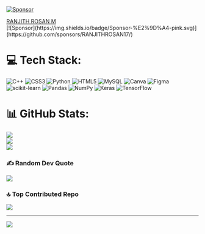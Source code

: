 
[![Sponsor](https://user-images.githubusercontent.com/91519971/235460389-9a8f6112-dd71-43f3-8a86-9a44a0ea4b00.jpg)](https://github.com/sponsors/RANJITHROSAN17)


<div class="badge-base LI-profile-badge" data-locale="en_US" data-size="medium" data-theme="dark" data-type="HORIZONTAL" data-vanity="ranjith-rosan-m" data-version="v1"><a class="badge-base__link LI-simple-link" href="https://in.linkedin.com/in/ranjith-rosan-m?trk=profile-badge">RANJITH ROSAN M</a></div>
[![Sponsor](https://img.shields.io/badge/Sponsor-%E2%9D%A4-pink.svg)](https://github.com/sponsors/RANJITHROSAN17/)

              
# 💻 Tech Stack:
![C++](https://img.shields.io/badge/c++-%2300599C.svg?style=for-the-badge&logo=c%2B%2B&logoColor=white) ![CSS3](https://img.shields.io/badge/css3-%231572B6.svg?style=for-the-badge&logo=css3&logoColor=white) ![Python](https://img.shields.io/badge/python-3670A0?style=for-the-badge&logo=python&logoColor=ffdd54) ![HTML5](https://img.shields.io/badge/html5-%23E34F26.svg?style=for-the-badge&logo=html5&logoColor=white) ![MySQL](https://img.shields.io/badge/mysql-%2300f.svg?style=for-the-badge&logo=mysql&logoColor=white) ![Canva](https://img.shields.io/badge/Canva-%2300C4CC.svg?style=for-the-badge&logo=Canva&logoColor=white) 	![Figma](https://img.shields.io/badge/figma-%23F24E1E.svg?style=for-the-badge&logo=figma&logoColor=white) ![scikit-learn](https://img.shields.io/badge/scikit--learn-%23F7931E.svg?style=for-the-badge&logo=scikit-learn&logoColor=white) ![Pandas](https://img.shields.io/badge/pandas-%23150458.svg?style=for-the-badge&logo=pandas&logoColor=white) ![NumPy](https://img.shields.io/badge/numpy-%23013243.svg?style=for-the-badge&logo=numpy&logoColor=white) ![Keras](https://img.shields.io/badge/Keras-%23D00000.svg?style=for-the-badge&logo=Keras&logoColor=white) ![TensorFlow](https://img.shields.io/badge/TensorFlow-%23FF6F00.svg?style=for-the-badge&logo=TensorFlow&logoColor=white)
# 📊 GitHub Stats:
![](https://github-readme-stats.vercel.app/api?username=ranjithrosan17&theme=dark&hide_border=false&include_all_commits=false&count_private=true)<br/>
![](https://github-readme-streak-stats.herokuapp.com/?user=ranjithrosan17&theme=dark&hide_border=false)<br/>
![](https://github-readme-stats.vercel.app/api/top-langs/?username=ranjithrosan17&theme=dark&hide_border=false&include_all_commits=false&count_private=true&layout=compact)

### ✍️ Random Dev Quote
![](https://quotes-github-readme.vercel.app/api?type=horizontal&theme=radical)

### 🔝 Top Contributed Repo
![](https://github-contributor-stats.vercel.app/api?username=ranjithrosan17&limit=5&theme=dark&combine_all_yearly_contributions=true)


---
[![](https://visitcount.itsvg.in/api?id=ranjithrosan17&icon=0&color=0)](https://visitcount.itsvg.in)

